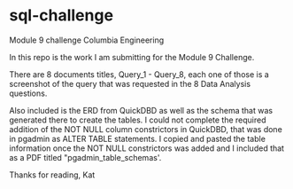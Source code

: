 # sql-challenge
Module 9 challenge
Columbia Engineering 

In this repo is the work I am submitting for the Module 9 Challenge.

There are 8 documents titles, Query_1 - Query_8, each one of those is a screenshot of the query that was requested in the 8 Data Analysis questions.

Also included is the ERD from QuickDBD as well as the schema that was generated there to create the tables. I could not complete the required addition of the NOT NULL column constrictors in QuickDBD, that was done in pgadmin as ALTER TABLE statements. I copied and pasted the table information once the NOT NULL constrictors was added and I included that as a PDF titled "pgadmin_table_schemas'.

Thanks for reading,
Kat

